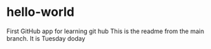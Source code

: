 # hello-world
First GitHub app for learning git hub
This is the readme from the main branch.
It is Tuesday doday
